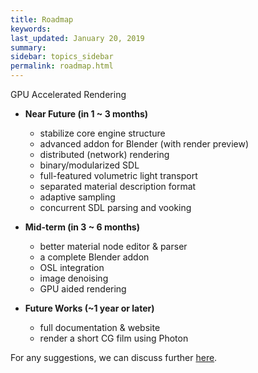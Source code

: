 ```yaml
---
title: Roadmap
keywords: 
last_updated: January 20, 2019
summary: 
sidebar: topics_sidebar
permalink: roadmap.html
---
```


GPU Accelerated Rendering

* **Near Future (in 1 ~ 3 months)**
  * stabilize core engine structure
  * advanced addon for Blender (with render preview)
  * distributed (network) rendering
  * binary/modularized SDL
  * full-featured volumetric light transport
  * separated material description format
  * adaptive sampling
  * concurrent SDL parsing and vooking

* **Mid-term (in 3 ~ 6 months)**
  * better material node editor & parser
  * a complete Blender addon
  * OSL integration
  * image denoising
  * GPU aided rendering

* **Future Works (~1 year or later)**
  * full documentation & website
  * render a short CG film using Photon

For any suggestions, we can discuss further [here](https://github.com/TzuChieh/Photon-v2/issues).
